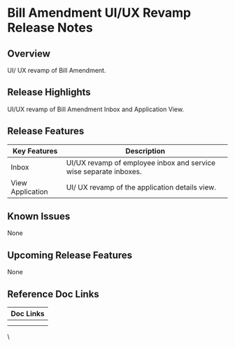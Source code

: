 # Bill Amendment UI/UX Revamp Release Notes

## Overview <a href="#overview" id="overview"></a>

UI/ UX revamp of Bill Amendment.

## Release Highlights <a href="#release-highlights" id="release-highlights"></a>

UI/UX revamp of Bill Amendment Inbox and Application View.

## Release Features <a href="#release-features" id="release-features"></a>

| Key Features     | Description                                                       |
| ---------------- | ----------------------------------------------------------------- |
| Inbox            | UI/UX revamp of employee inbox and service wise separate inboxes. |
| View Application | UI/ UX revamp of the application details view.                    |

## Known Issues

None

## Upcoming Release Features <a href="#upcoming-release-features" id="upcoming-release-features"></a>

None

## Reference Doc Links <a href="#reference-doc-links" id="reference-doc-links"></a>

| **Doc Links** |
| ------------- |
|               |
|               |

\
